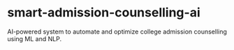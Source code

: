 # smart-admission-counselling-ai
AI-powered system to automate and optimize college admission counselling using ML and NLP.
